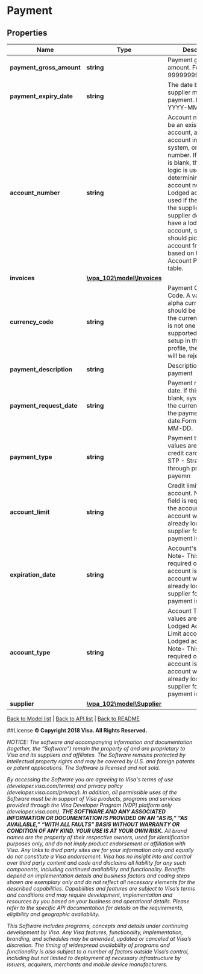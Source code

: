 # Payment

## Properties
Name | Type | Description | Notes
------------ | ------------- | ------------- | -------------
**payment_gross_amount** | **string** | Payment gross amount.  Format is 99999999999999.99 | 
**payment_expiry_date** | **string** | The date by which a supplier must collect a payment. Format is YYYY-MM-DD. | [optional] 
**account_number** | **string** | Account number can be an existing Visa account, a new account in the VPA system, or a proxy number. If this column is blank, the following logic is used for determining the account number 1. Lodged account is used if there is one for the supplier                                  2. If the supplier does not have a lodged card account, system                                  should pick the card account from the pool based on the matrix in                Account Picking logic table. | [optional] 
**invoices** | [**\vpa_102\model\Invoices**](Invoices.md) |  | [optional] 
**currency_code** | **string** | Payment Currencye Code.  A valid ISO alpha currency code should be passed.  If the currency passed is not one of the supported currencies setup in the buyer profile, the payment will be rejected. | 
**payment_description** | **string** | Description of the payment | [optional] 
**payment_request_date** | **string** | Payment requested date.  If this field is blank, system will set the current date as the payment request date.Format is YYYY-MM-DD. | [optional] 
**payment_type** | **string** | Payment type.  Valid values are  CCC - credit card payment  STP - Straight through processing payemn | [optional] 
**account_limit** | **string** | Credit limit of the account.    Note-  This field is required only if the account is a new account which is not already lodged to the supplier for which the payment is made. | [optional] 
**expiration_date** | **string** | Account&#39;s expiry date.  Note-  This field is required only if the account is a new account which is not already lodged to the supplier for which the payment is made. | [optional] 
**account_type** | **string** | Account Type.  Valid values are-     1- Lodged Adjustable Limit account     2- Lodged account.      Note-  This field is required only if the account is a new account which is not already lodged to the supplier for which the payment is made. | [optional] 
**supplier** | [**\vpa_102\model\Supplier**](Supplier.md) |  | [optional] 

[Back to Model list](../../README.md#documentation-for-models)   |   [Back to API list](../../README.md#documentation-for-api-endpoints)   |   [Back to README](../../README.md)



##License
**© Copyright 2018 Visa. All Rights Reserved.**

*NOTICE: The software and accompanying information and documentation (together, the “Software”) remain the property of
and are proprietary to Visa and its suppliers and affiliates. The Software remains protected by intellectual property
rights and may be covered by U.S. and foreign patents or patent applications. The Software is licensed and not sold.*

*By accessing the Software you are agreeing to Visa's terms of use (developer.visa.com/terms) and privacy policy (developer.visa.com/privacy).
In addition, all permissible uses of the Software must be in support of Visa products, programs and services provided
through the Visa Developer Program (VDP) platform only (developer.visa.com). **THE SOFTWARE AND ANY ASSOCIATED
INFORMATION OR DOCUMENTATION IS PROVIDED ON AN “AS IS,” “AS AVAILABLE,” “WITH ALL FAULTS” BASIS WITHOUT WARRANTY OR
CONDITION OF ANY KIND. YOUR USE IS AT YOUR OWN RISK.** All brand names are the property of their respective owners, used for identification purposes only, and do not imply
product endorsement or affiliation with Visa. Any links to third party sites are for your information only and equally
do not constitute a Visa endorsement. Visa has no insight into and control over third party content and code and disclaims
all liability for any such components, including continued availability and functionality. Benefits depend on implementation
details and business factors and coding steps shown are exemplary only and do not reflect all necessary elements for the
described capabilities. Capabilities and features are subject to Visa’s terms and conditions and may require development,
implementation and resources by you based on your business and operational details. Please refer to the specific
API documentation for details on the requirements, eligibility and geographic availability.*

*This Software includes programs, concepts and details under continuing development by Visa. Any Visa features,
functionality, implementation, branding, and schedules may be amended, updated or canceled at Visa’s discretion.
The timing of widespread availability of programs and functionality is also subject to a number of factors outside Visa’s control,
including but not limited to deployment of necessary infrastructure by issuers, acquirers, merchants and mobile device manufacturers.*